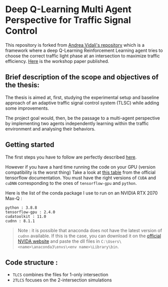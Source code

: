# Deep Q-Learning Multi Agent Perspective for Traffic Signal Control

This repository is forked from [Andrea Vidali's repository](https://github.com/AndreaVidali/Deep-QLearning-Agent-for-Traffic-Signal-Control) which is a framework where a deep Q-Learning Reinforcement Learning agent tries to choose the correct traffic light phase at an intersection to maximize traffic efficiency.
[Here](http://ceur-ws.org/Vol-2404/paper07.pdf) is the workshop paper published. 

## Brief description of the scope and objectives of the thesis:

The thesis is aimed at, first, studying the experimental setup and baseline approach of an adaptive traffic signal control system (TLSC) while adding some improvements.

The project goal would, then, be the passage to a multi-agent perspective by implementing two agents independently learning within the traffic environment and analysing their behaviors.

## Getting started

The first steps you have to follow are perfectly described [here](https://github.com/AndreaVidali/Deep-QLearning-Agent-for-Traffic-Signal-Control#getting-started).

However if you have a hard time running the code on your GPU (version compatibility is the worst thing)
Take a look at [this table](https://www.tensorflow.org/install/source_windows#gpu) from the official tensorflow documentation. You must have the right versions of `CUDA` and `cuDNN` corresponding to the ones of `tensorflow-gpu` and `python`.

Here is the list of the conda package I use to run on an NVIDIA RTX 2070 Max-Q :
```
python : 3.8.8
tensorflow-gpu : 2.4.0
cudatoolkit : 11.0
cudnn : 8.1.1
```

> Note : it is possible that anaconda does not have the latest version of `cudnn` available. If this is the case, you can download it on the [official NVIDA website](https://developer.nvidia.com/rdp/cudnn-download) and paste the dll files in `C:\Users\<name>\anaconda3\envs\<env name>\Library\bin`.

## Code structure :

- `TLCS` combines the files for 1-only intersection
- `2TLCS` focuses on the 2-intersection simulations
